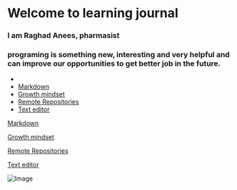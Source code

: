 # **Welcome to learning journal**

### I am Raghad Anees, pharmasist 
### programing is something new, interesting and very helpful and can improve our opportunities to get better job in the future.


<!-- toc -->
- 
- [Markdown](#Markdown)
- [Growth mindset](#growthmindset)
- [Remote Repositories](#RemoteRepositories)
- [Text editor](#Texteditor)

<!-- tocstop -->

[Markdown](https://raghadanees.github.io/Learning_journal/Read1)

[Growth mindset](https://raghadanees.github.io/Learning_journal/ass1b)

[Remote Repositories](https://raghadanees.github.io/Learning_journal/READ3)

[Text editor](https://raghadanees.github.io/Learning_journal/README2)



![Image](https://elearningindustry.com/wp-content/uploads/2019/10/how-design-thinking-transforming-learning-experience-free-ebook.jpg)
